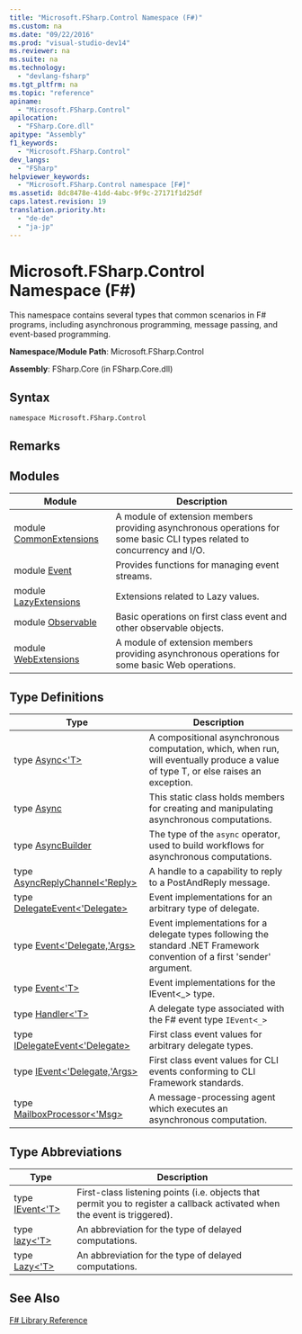 ```yaml
---
title: "Microsoft.FSharp.Control Namespace (F#)"
ms.custom: na
ms.date: "09/22/2016"
ms.prod: "visual-studio-dev14"
ms.reviewer: na
ms.suite: na
ms.technology: 
  - "devlang-fsharp"
ms.tgt_pltfrm: na
ms.topic: "reference"
apiname: 
  - "Microsoft.FSharp.Control"
apilocation: 
  - "FSharp.Core.dll"
apitype: "Assembly"
f1_keywords: 
  - "Microsoft.FSharp.Control"
dev_langs: 
  - "FSharp"
helpviewer_keywords: 
  - "Microsoft.FSharp.Control namespace [F#]"
ms.assetid: 8dc8478e-41dd-4abc-9f9c-27171f1d25df
caps.latest.revision: 19
translation.priority.ht: 
  - "de-de"
  - "ja-jp"
---
```

# Microsoft.FSharp.Control Namespace (F#)
This namespace contains several types that common scenarios in F# programs, including asynchronous programming, message passing, and event-based programming.  
  
 **Namespace/Module Path**: Microsoft.FSharp.Control  
  
 **Assembly**: FSharp.Core (in FSharp.Core.dll)  
  
## Syntax  
  
```  
namespace Microsoft.FSharp.Control  
```  
  
## Remarks  
  
## Modules  
  
|Module|Description|  
|------------|-----------------|  
|module [CommonExtensions](../VS_csharp/control.commonextensions-module--fsharp-.md)|A module of extension members providing asynchronous operations for some basic CLI types related to concurrency and I/O.|  
|module [Event](../VS_csharp/control.event-module--fsharp-.md)|Provides functions for managing event streams.|  
|module [LazyExtensions](../VS_csharp/control.lazyextensions-module--fsharp-.md)|Extensions related to Lazy values.|  
|module [Observable](../VS_csharp/control.observable-module--fsharp-.md)|Basic operations on first class event and other observable objects.|  
|module [WebExtensions](../VS_csharp/control.webextensions-module--fsharp-.md)|A module of extension members providing asynchronous operations for some basic Web operations.|  
  
## Type Definitions  
  
|Type|Description|  
|----------|-----------------|  
|type [Async<'T>](../VS_csharp/control.async--t--type--fsharp-.md)|A compositional asynchronous computation, which, when run, will eventually produce a value of type T, or else raises an exception.|  
|type [Async](../VS_csharp/control.async-class--fsharp-.md)|This static class holds members for creating and manipulating asynchronous computations.|  
|type [AsyncBuilder](../VS_csharp/control.asyncbuilder-class--fsharp-.md)|The type of the `async` operator, used to build workflows for asynchronous computations.|  
|type [AsyncReplyChannel<'Reply>](../VS_csharp/control.asyncreplychannel--reply--class--fsharp-.md)|A handle to a capability to reply to a PostAndReply message.|  
|type [DelegateEvent<'Delegate>](../VS_csharp/control.delegateevent--delegate--class--fsharp-.md)|Event implementations for an arbitrary type of delegate.|  
|type [Event<'Delegate,'Args>](../VS_csharp/control.event--delegate--args--class--fsharp-.md)|Event implementations for a delegate types following the standard .NET Framework convention of a first 'sender' argument.|  
|type [Event<'T>](../VS_csharp/control.event--t--class--fsharp-.md)|Event implementations for the IEvent<_> type.|  
|type [Handler<'T>](../VS_csharp/control.handler--t--class--fsharp-.md)|A delegate type associated with the F# event type `IEvent<_>`|  
|type [IDelegateEvent<'Delegate>](../VS_csharp/control.idelegateevent--delegate--interface--fsharp-.md)|First class event values for arbitrary delegate types.|  
|type [IEvent<'Delegate,'Args>](../VS_csharp/control.ievent--delegate--args--interface--fsharp-.md)|First class event values for CLI events conforming to CLI Framework standards.|  
|type [MailboxProcessor<'Msg>](../VS_csharp/control.mailboxprocessor--msg--class--fsharp-.md)|A message-processing agent which executes an asynchronous computation.|  
  
## Type Abbreviations  
  
|Type|Description|  
|----------|-----------------|  
|type [IEvent<'T>](../VS_csharp/control.ievent--t--type-abbreviation--fsharp-.md)|First-class listening points (i.e. objects that permit you to register a callback activated when the event is triggered).|  
|type [lazy<'T>](../VS_csharp/control.lazy--t--type-abbreviation.md)|An abbreviation for the type of delayed computations.|  
|type [Lazy<'T>](../VS_csharp/control.lazy--t--type-abbreviation--fsharp-.md)|An abbreviation for the type of delayed computations.|  
  
## See Also  
 [F# Library Reference](../VS_csharp/fsharp-core-library-reference.md)
